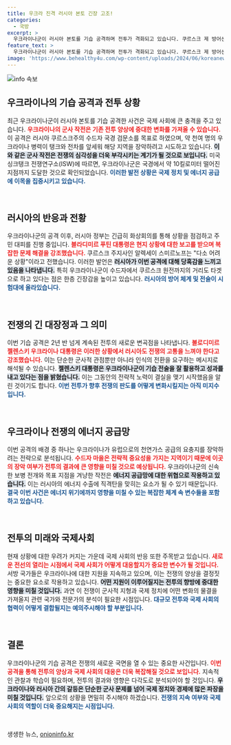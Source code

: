 ```yaml
---
title: 우크라 진격 러시아 본토 긴장 고조!
categories:
  - 국방
excerpt: >
  우크라이나군이 러시아 본토를 기습 공격하며 전투가 격화되고 있습니다. 쿠르스크 제 방어선이 초토화되고, 천연가스 공급의 요충지인 수드자 마을 장악에 나섰습니다. 이 전투가 2년 반의 전쟁 판도를 바꿀지 관심이 집중됩니다.
feature_text: >
  우크라이나군이 러시아 본토를 기습 공격하며 전투가 격화되고 있습니다. 쿠르스크 제 방어선이 초토화되고, 천연가스 공급의 요충지인 수드자 마을 장악에 나섰습니다. 이 전투가 2년 반의 전쟁 판도를 바꿀지 관심이 집중됩니다.
image: 'https://www.behealthy4u.com/wp-content/uploads/2024/06/koreanews.jpg'
---
```


<p><img src="https://www.behealthy4u.com/wp-content/uploads/2024/06/koreanews.jpg" alt="info 속보" /></p>

<h2 data-ke-size="size26">우크라이나의 기습 공격과 전투 상황</h2>

<p data-ke-size="size16">최근 우크라이나군이 러시아 본토를 기습 공격한 사건은 국제 사회에 큰 충격을 주고 있습니다. <b><span style="color: #ee2323;">우크라이나의 군사 작전은 기존 전투 양상에 중대한 변화를 가져올 수 있습니다.</span></b> 이 공격은 러시아 쿠르스크주의 수드자 국경 검문소를 목표로 하였으며, 약 천여 명의 우크라이나 병력이 탱크와 전차를 앞세워 해당 지역을 장악하려고 시도하고 있습니다. <b><span style="background-color: #21538527;">이와 같은 군사 작전은 전쟁의 심각성을 더욱 부각시키는 계기가 될 것으로 보입니다.</span></b> 미국 싱크탱크 전쟁연구소(ISW)에 따르면, 우크라이나군은 국경에서 약 10킬로미터 떨어진 지점까지 도달한 것으로 확인되었습니다. <b><span style="color: #1a5490;">이러한 발전 상황은 국제 정치 및 에너지 공급에 이목을 집중시키고 있습니다.</span></b></p>

<p data-ke-size="size16">&nbsp;</p>

<h2 data-ke-size="size26">러시아의 반응과 전황</h2>

<p data-ke-size="size16">우크라이나군의 공격 이후, 러시아 정부는 긴급히 화상회의를 통해 상황을 점검하고 주민 대피를 진행 중입니다. <b><span style="color: #ee2323;">블라디미르 푸틴 대통령은 현지 상황에 대한 보고를 받으며 복잡한 문제 해결을 강조했습니다.</span></b> 쿠르스크 주지사인 알렉세이 스미르노프는 "다소 어려운 상황"이라고 전했습니다. 이러한 발언은 <b><span style="background-color: #21538527;">러시아가 이번 공격에 대해 당혹감을 느끼고 있음을 나타냅니다.</span></b> 특히 우크라이나군이 수드자에서 쿠르스크 원전까지의 거리도 타겟으로 하고 있다는 점은 한층 긴장감을 높이고 있습니다. <b><span style="color: #1a5490;">러시아의 방어 체계 및 전술이 시험대에 올라있습니다.</span></b></p>

<p data-ke-size="size16">&nbsp;</p>

<h2 data-ke-size="size26">전쟁의 긴 대장정과 그 의미</h2>

<p data-ke-size="size16">이번 기습 공격은 2년 반 넘게 계속된 전투의 새로운 변곡점을 나타냅니다. <b><span style="color: #ee2323;">볼로디미르 젤렌스키 우크라이나 대통령은 이러한 상황에서 러시아도 전쟁의 고통을 느껴야 한다고 강조했습니다.</span></b> 이는 단순한 군사적 관점뿐만 아니라 인식의 전환을 요구하는 메시지로 해석될 수 있습니다. <b><span style="background-color: #21538527;">젤렌스키 대통령은 우크라이나군이 기습 전술을 잘 활용하고 성과를 내고 있다는 점을 밝혔습니다.</span></b> 이는 그동안의 전략적 노력이 결실을 맺기 시작했음을 알린 것이기도 합니다. <b><span style="color: #1a5490;">이번 전투가 향후 전쟁의 판도를 어떻게 변화시킬지는 아직 미지수입니다.</span></b></p>

<p data-ke-size="size16">&nbsp;</p>

<h2 data-ke-size="size26">우크라이나 전쟁의 에너지 공급망</h2>

<p data-ke-size="size16">이번 공격의 배경 중 하나는 우크라이나가 유럽으로의 천연가스 공급의 요충지를 장악하려는 전략으로 분석됩니다. <b><span style="color: #ee2323;">수드자 마을은 전략적 중요성을 가지는 지역이기 때문에 이곳의 장악 여부가 전투의 결과에 큰 영향을 미칠 것으로 예상됩니다.</span></b> 우크라이나군의 신속한 보병 전개와 목표 지점을 겨냥한 작전은 <b><span style="background-color: #21538527;">에너지 공급망에 대한 위협으로 작용하고 있습니다.</span></b> 이는 러시아의 에너지 수출에 직격탄을 맞히는 요소가 될 수 있기 때문입니다. <b><span style="color: #1a5490;">결국 이번 사건은 에너지 위기에까지 영향을 미칠 수 있는 복잡한 체계 속 변수들을 포함하고 있습니다.</span></b></p>

<p data-ke-size="size16">&nbsp;</p>

<h2 data-ke-size="size26">전투의 미래와 국제사회</h2>

<p data-ke-size="size16">현재 상황에 대한 우려가 커지는 가운데 국제 사회의 반응 또한 주목받고 있습니다. <b><span style="color: #ee2323;">새로운 전선의 열리는 시점에서 국제 사회가 어떻게 대응할지가 중요한 변수가 될 것입니다.</span></b> 서방 국가들은 우크라이나에 대한 지원을 지속하고 있으며, 이는 전쟁의 양상을 결정짓는 중요한 요소로 작용하고 있습니다. <b><span style="background-color: #21538527;">어떤 지원이 이루어질지는 전투의 향방에 중대한 영향을 미칠 것입니다.</span></b> 과연 이 전쟁이 군사적 지형과 국제 정치에 어떤 변화의 물결을 가져올지 관련 국가와 전문가의 분석이 필요한 시점입니다. <b><span style="color: #1a5490;">대규모 전투와 국제 사회의 협력이 어떻게 결합될지는 예의주시해야 할 부분입니다.</span></b></p>

<p data-ke-size="size16">&nbsp;</p>

<h2 data-ke-size="size26">결론</h2>

<p data-ke-size="size16">우크라이나군의 기습 공격은 전쟁의 새로운 국면을 열 수 있는 중요한 사건입니다. <b><span style="color: #ee2323;">이번 공격을 통해 전투의 양상과 국제 사회의 대응은 더욱 복잡해질 것으로 보입니다.</span></b> 지속적인 관찰과 학습이 필요하며, 전투의 결과와 영향은 다각도로 분석되어야 할 것입니다. <b><span style="background-color: #21538527;">우크라이나와 러시아 간의 갈등은 단순한 군사 문제를 넘어 국제 정치와 경제에 많은 파장을 미칠 것입니다.</span></b> 앞으로의 상황을 면밀히 주시해야 하겠습니다. <b><span style="color: #1a5490;">전쟁의 지속 여부와 국제 사회의 역할이 더욱 중요해지는 시점입니다.</span></b></p>

<p data-ke-size="size16">&nbsp;</p>
생생한 뉴스, <a href="https://onioninfo.kr" rel="dofollow">onioninfo.kr</a>


